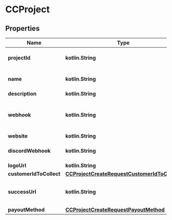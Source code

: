 
# CCProject

## Properties
Name | Type | Description | Notes
------------ | ------------- | ------------- | -------------
**projectId** | **kotlin.String** | The ID of the project. This is auto-generated upon project creation and cannot currently be changed.  | 
**name** | **kotlin.String** | The name of the project. This is shown to your users and should identify your company or organization.  | 
**description** | **kotlin.String** | The description of your project / company.  |  [optional]
**webhook** | **kotlin.String** | A URL that identifies where we should make an API request to notify you of a new payment (e.g., api.myproject.com/crypto_payments/webhook). Learn more [here](#tag/CC-Webhook/operation/getCCWebhook).  |  [optional]
**website** | **kotlin.String** | The website of your project / company.  |  [optional]
**discordWebhook** | **kotlin.String** | A Discord webhook. We will send a message to this channel to notify of payment. Learn more [here]().  |  [optional]
**logoUrl** | **kotlin.String** | A URL of your logo.  |  [optional]
**customerIdToCollect** | [**CCProjectCreateRequestCustomerIdToCollect**](CCProjectCreateRequestCustomerIdToCollect.md) |  |  [optional]
**successUrl** | **kotlin.String** | Where to redirect customers after payment. If not supplied, customers will be redirected to checkout.blockchainapi.com/me to view their subscriptions.  |  [optional]
**payoutMethod** | [**CCProjectCreateRequestPayoutMethod**](CCProjectCreateRequestPayoutMethod.md) |  |  [optional]



